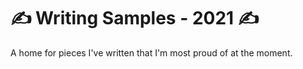 # ✍️ Writing Samples - 2021 ✍️
A home for pieces I've written that I'm most proud of at the moment.
